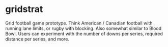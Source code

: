 # gridstrat
Grid football game prototype.  Think American / Canadian football with running lane limits, or rugby with blocking.  Also somewhat similar to Blood Bowl.  Users can experiment with the number of downs per series, required distance per series, and more.
